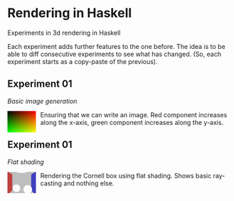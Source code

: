 # Rendering in Haskell

Experiments in 3d rendering in Haskell

Each experiment adds further features to the one before. The idea is to be able to diff consecutive experiments to see what has changed. (So, each experiment starts as a copy-paste of the previous).


## Experiment 01

*Basic image generation*

<img src="https://raw.githubusercontent.com/stu-smith/rendering-in-haskell/master/output/experiment00.png" width="64" height="48" align="left" style="margin-right: 10px;" />

Ensuring that we can write an image. Red component increases along the x-axis, green component increases along the y-axis.

## Experiment 01

*Flat shading*

<img src="https://raw.githubusercontent.com/stu-smith/rendering-in-haskell/master/output/experiment01.png" width="64" height="48" align="left" style="margin-right: 10px;" />

Rendering the Cornell box using flat shading. Shows basic ray-casting and nothing else.
